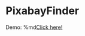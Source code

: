 # PixabayFinder
Demo:
%md<a href="https://fadihanna123.github.io/PixabayFinder/" target="_blank">Click here!</a>

